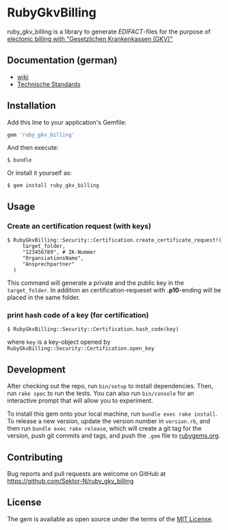 # RubyGkvBilling

ruby_gkv_billing is a library to generate *EDIFACT*-files for the purpose of [electonic billing with "Gesetzlichen Krankenkassen (GKV)"](https://www.gkv-datenaustausch.de/)

## Documentation (german)

* [wiki](https://github.com/Sektor-N/ruby_gkv_billing/wiki)
* [Technische Standards](https://www.gkv-datenaustausch.de/media/dokumente/leistungserbringer_1/sonstige_leistungserbringer/technische_anlagen_aktuell_4/Anlage_1_TP5_V12_20190207.pdf)

## Installation

Add this line to your application's Gemfile:

```ruby
gem 'ruby_gkv_billing'
```

And then execute:

    $ bundle

Or install it yourself as:

    $ gem install ruby_gkv_billing

## Usage

### Create an certification request (with keys)

    $ RubyGkvBilling::Security::Certification.create_certificate_request!(
         target_folder,
         "123456789", # IK-Nummer
         "OrgansiationsName",
         "Ansprechpartner"
      )

This command will generate a private and the public key in the `target_folder`. In addition an certification-requeset with **.p10**-ending will be placed in the same folder.

### print hash code of a key (for certification)

    $ RubyGkvBilling::Security::Certification.hash_code(key)

where `key` is a key-object opened by `RubyGkvBilling::Security::Certification.open_key`

## Development

After checking out the repo, run `bin/setup` to install dependencies. Then, run `rake spec` to run the tests. You can also run `bin/console` for an interactive prompt that will allow you to experiment.

To install this gem onto your local machine, run `bundle exec rake install`. To release a new version, update the version number in `version.rb`, and then run `bundle exec rake release`, which will create a git tag for the version, push git commits and tags, and push the `.gem` file to [rubygems.org](https://rubygems.org).

## Contributing

Bug reports and pull requests are welcome on GitHub at https://github.com/Sektor-N/ruby_gkv_billing

## License

The gem is available as open source under the terms of the [MIT License](https://opensource.org/licenses/MIT).
